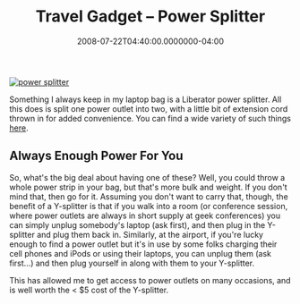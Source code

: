 ﻿---
title: Travel Gadget – Power Splitter
date: "2008-07-22T04:40:00.0000000-04:00"
description: Something I always keep in my laptop bag is a Liberator power
featuredImage: img/travel-gadget-–-power-splitter-featured.png
---

[![power splitter](/img/power-splitter.png)](http://www.cyberguys.com/templates/SearchDetail.asp?productID=9921)

Something I always keep in my laptop bag is a Liberator power splitter. All this does is split one power outlet into two, with a little bit of extension cord thrown in for added convenience. You can find a wide variety of such things [here](http://www.cyberguys.com/templates/SearchProducts.asp?categoryID=588).

## Always Enough Power For You

So, what's the big deal about having one of these? Well, you could throw a whole power strip in your bag, but that's more bulk and weight. If you don't mind that, then go for it. Assuming you don't want to carry that, though, the benefit of a Y-splitter is that if you walk into a room (or conference session, where power outlets are always in short supply at geek conferences) you can simply unplug somebody's laptop (ask first), and then plug in the Y-splitter and plug them back in. Similarly, at the airport, if you're lucky enough to find a power outlet but it's in use by some folks charging their cell phones and iPods or using their laptops, you can unplug them (ask first…) and then plug yourself in along with them to your Y-splitter.

This has allowed me to get access to power outlets on many occasions, and is well worth the < $5 cost of the Y-splitter.

